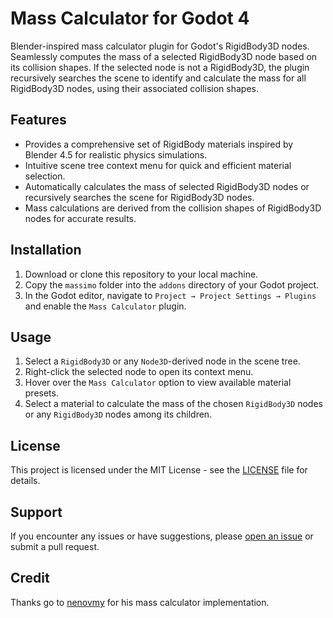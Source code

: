 # Mass Calculator for Godot 4

Blender-inspired mass calculator plugin for Godot's RigidBody3D nodes.
Seamlessly computes the mass of a selected RigidBody3D node based on its collision shapes.
If the selected node is not a RigidBody3D, the plugin recursively searches the scene to identify and calculate the mass for all RigidBody3D nodes, using their associated collision shapes.

## Features

- Provides a comprehensive set of RigidBody materials inspired by Blender 4.5 for realistic physics simulations.
- Intuitive scene tree context menu for quick and efficient material selection.
- Automatically calculates the mass of selected RigidBody3D nodes or recursively searches the scene for RigidBody3D nodes.
- Mass calculations are derived from the collision shapes of RigidBody3D nodes for accurate results.

## Installation

1. Download or clone this repository to your local machine.
2. Copy the `massimo` folder into the `addons` directory of your Godot project.
3. In the Godot editor, navigate to `Project → Project Settings → Plugins` and enable the `Mass Calculator` plugin.

## Usage

1. Select a `RigidBody3D` or any `Node3D`-derived node in the scene tree.
2. Right-click the selected node to open its context menu.
3. Hover over the `Mass Calculator` option to view available material presets.
4. Select a material to calculate the mass of the chosen `RigidBody3D` nodes or any `RigidBody3D` nodes among its children.

## License

This project is licensed under the MIT License - see the [LICENSE](addons/massimo/LICENSE.txt) file for details.

## Support

If you encounter any issues or have suggestions, please [open an issue](https://github.com/jdarc/Godot-Mass-Calculator/issues) or submit a pull request.

## Credit

Thanks go to [nenovmy](https://github.com/nenovmy/Godot_Mass_Calc) for his mass calculator implementation.